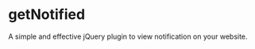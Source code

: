 getNotified
===========

A simple and effective jQuery plugin to view notification on your website.
